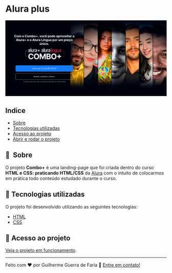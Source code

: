 # Alura plus

![Apresentação do projeto](/public/apresentacao.png)

## Indice

- [Sobre](#-sobre)
- [Tecnologias utilizadas](#-tecnologias-utilizadas)
- [Acesso ao projeto](#-acesso-ao-projeto)
- [Abrir e rodar o projeto](#-abrir-e-rodar-o-projeto)

## 🔖&nbsp; Sobre

O projeto **Combo+** é uma landing-page que foi criada dentro do curso **HTML e CSS: praticando HTML/CSS** da [Alura](https://www.alura.com.br/) com o intuito de colocarmos em prática todo conteúdo estudado durante o curso.

## 🚀 Tecnologias utilizadas

O projeto foi desenvolvido utilizando as seguintes tecnologias:

- [HTML](https://developer.mozilla.org/pt-BR/docs/Web/HTML)
- [CSS](https://developer.mozilla.org/pt-BR/docs/Web/CSS)

## 📁 Acesso ao projeto

[Veja o projeto em funcionamento](https://iridescent-sunshine-b29046.netlify.app/).

---

Feito com ❤️ por Guilherme Guerra de Faria 👋 [Entre em contato!](https://www.linkedin.com/in/guilhermeguerradefaria)
